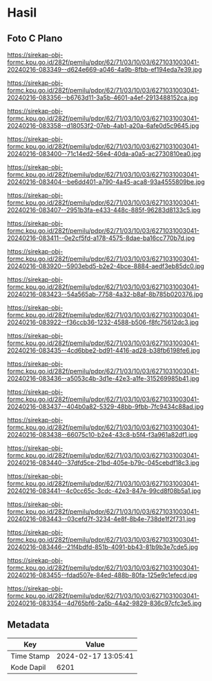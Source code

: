 # Hasil

## Foto C Plano

https://sirekap-obj-formc.kpu.go.id/282f/pemilu/pdpr/62/71/03/10/03/6271031003041-20240216-083349--d624e669-a046-4a9b-8fbb-ef194eda7e39.jpg

https://sirekap-obj-formc.kpu.go.id/282f/pemilu/pdpr/62/71/03/10/03/6271031003041-20240216-083356--b6763d11-3a5b-4601-a4ef-2913488152ca.jpg

https://sirekap-obj-formc.kpu.go.id/282f/pemilu/pdpr/62/71/03/10/03/6271031003041-20240216-083358--d18053f2-07eb-4ab1-a20a-6afe0d5c9645.jpg

https://sirekap-obj-formc.kpu.go.id/282f/pemilu/pdpr/62/71/03/10/03/6271031003041-20240216-083400--71c14ed2-56e4-40da-a0a5-ac2730810ea0.jpg

https://sirekap-obj-formc.kpu.go.id/282f/pemilu/pdpr/62/71/03/10/03/6271031003041-20240216-083404--be6dd401-a790-4a45-aca8-93a4555809be.jpg

https://sirekap-obj-formc.kpu.go.id/282f/pemilu/pdpr/62/71/03/10/03/6271031003041-20240216-083407--2951b3fa-e433-448c-885f-96283d8133c5.jpg

https://sirekap-obj-formc.kpu.go.id/282f/pemilu/pdpr/62/71/03/10/03/6271031003041-20240216-083411--0e2cf5fd-a178-4575-8dae-ba16cc770b7d.jpg

https://sirekap-obj-formc.kpu.go.id/282f/pemilu/pdpr/62/71/03/10/03/6271031003041-20240216-083920--5903ebd5-b2e2-4bce-8884-aedf3eb85dc0.jpg

https://sirekap-obj-formc.kpu.go.id/282f/pemilu/pdpr/62/71/03/10/03/6271031003041-20240216-083423--54a565ab-7758-4a32-b8af-8b785b020376.jpg

https://sirekap-obj-formc.kpu.go.id/282f/pemilu/pdpr/62/71/03/10/03/6271031003041-20240216-083922--f36ccb36-1232-4588-b506-f8fc75612dc3.jpg

https://sirekap-obj-formc.kpu.go.id/282f/pemilu/pdpr/62/71/03/10/03/6271031003041-20240216-083435--4cd6bbe2-bd91-4416-ad28-b38fb6198fe6.jpg

https://sirekap-obj-formc.kpu.go.id/282f/pemilu/pdpr/62/71/03/10/03/6271031003041-20240216-083436--a5053c4b-3d1e-42e3-a1fe-315269985b41.jpg

https://sirekap-obj-formc.kpu.go.id/282f/pemilu/pdpr/62/71/03/10/03/6271031003041-20240216-083437--404b0a82-5329-48bb-9fbb-7fc9434c88ad.jpg

https://sirekap-obj-formc.kpu.go.id/282f/pemilu/pdpr/62/71/03/10/03/6271031003041-20240216-083438--66075c10-b2e4-43c8-b5f4-f3a961a82df1.jpg

https://sirekap-obj-formc.kpu.go.id/282f/pemilu/pdpr/62/71/03/10/03/6271031003041-20240216-083440--37dfd5ce-21bd-405e-b79c-045cebdf18c3.jpg

https://sirekap-obj-formc.kpu.go.id/282f/pemilu/pdpr/62/71/03/10/03/6271031003041-20240216-083441--4c0cc65c-3cdc-42e3-847e-99cd8f08b5a1.jpg

https://sirekap-obj-formc.kpu.go.id/282f/pemilu/pdpr/62/71/03/10/03/6271031003041-20240216-083443--03cefd7f-3234-4e8f-8b4e-738de1f2f731.jpg

https://sirekap-obj-formc.kpu.go.id/282f/pemilu/pdpr/62/71/03/10/03/6271031003041-20240216-083446--21f4bdfd-851b-4091-bb43-81b9b3e7cde5.jpg

https://sirekap-obj-formc.kpu.go.id/282f/pemilu/pdpr/62/71/03/10/03/6271031003041-20240216-083455--fdad507e-84ed-488b-80fa-125e9c1efecd.jpg

https://sirekap-obj-formc.kpu.go.id/282f/pemilu/pdpr/62/71/03/10/03/6271031003041-20240216-083354--4d765bf6-2a5b-44a2-9829-836c97cfc3e5.jpg


## Metadata

| Key        | Value               |
| ---------- | ------------------- |
| Time Stamp | 2024-02-17 13:05:41 |
| Kode Dapil | 6201                |



